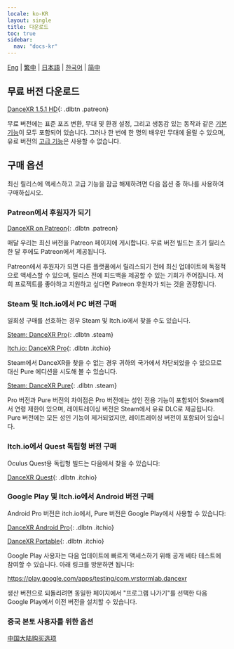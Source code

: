 ```yaml
---
locale: ko-KR
layout: single
title: 다운로드
toc: true
sidebar:
  nav: "docs-kr"
---
```

[Eng](/dancexr/download) | [繁中](/tw/dancexr/download) | [日本語](/jp/dancexr/download) | [한국어](/kr/dancexr/download) | [简中](/zh/dancexr/download)


## 무료 버전 다운로드

[DanceXR 1.5.1 HD](https://github.com/alloystorm/dvvr/releases/tag/1.5.1){: .dlbtn .patreon} 

무료 버전에는 표준 포즈 변환, 무대 및 환경 설정, 그리고 생동감 있는 동작과 같은 [기본 기능](basic_features.md)이 모두 포함되어 있습니다. 그러나 한 번에 한 명의 배우만 무대에 올릴 수 있으며, 유료 버전의 [고급 기능](pro_features.md)은 사용할 수 없습니다.

## 구매 옵션
최신 릴리스에 액세스하고 고급 기능을 잠금 해제하려면 다음 옵션 중 하나를 사용하여 구매하십시오.

### Patreon에서 후원자가 되기

[DanceXR on Patreon](https://www.patreon.com/dvvr){: .dlbtn .patreon} 

매달 우리는 최신 버전을 Patreon 페이지에 게시합니다. 무료 버전 빌드는 초기 릴리스 한 달 후에도 Patreon에서 제공됩니다.

Patreon에서 후원자가 되면 다른 플랫폼에서 릴리스되기 전에 최신 업데이트에 독점적으로 액세스할 수 있으며, 릴리스 전에 피드백을 제공할 수 있는 기회가 주어집니다. 저희 프로젝트를 좋아하고 지원하고 싶다면 Patreon 후원자가 되는 것을 권장합니다.


### Steam 및 Itch.io에서 PC 버전 구매

일회성 구매를 선호하는 경우 Steam 및 Itch.io에서 찾을 수도 있습니다.

[Steam: DanceXR Pro](https://store.steampowered.com/app/1905510/DanceXR/){: .dlbtn .steam}

[Itch.io: DanceXR Pro](https://stormlab.itch.io/dancexr){: .dlbtn .itchio}

Steam에서 DanceXR을 찾을 수 없는 경우 귀하의 국가에서 차단되었을 수 있으므로 대신 Pure 에디션을 시도해 볼 수 있습니다.

[Steam: DanceXR Pure](https://store.steampowered.com/app/2193970/DanceXR_Pure/){: .dlbtn .steam}

Pro 버전과 Pure 버전의 차이점은 Pro 버전에는 성인 전용 기능이 포함되어 Steam에서 연령 제한이 있으며, 레이트레이싱 버전은 Steam에서 유료 DLC로 제공됩니다. Pure 버전에는 모든 성인 기능이 제거되었지만, 레이트레이싱 버전이 포함되어 있습니다.


### Itch.io에서 Quest 독립형 버전 구매

Oculus Quest용 독립형 빌드는 다음에서 찾을 수 있습니다:

[DanceXR Quest](https://stormlab.itch.io/dancexr-quest){: .dlbtn .itchio}


### Google Play 및 Itch.io에서 Android 버전 구매

Android Pro 버전은 itch.io에서, Pure 버전은 Google Play에서 사용할 수 있습니다:

[DanceXR Android Pro](https://stormlab.itch.io/dancexr-android){: .dlbtn .itchio}

[DanceXR Portable](https://play.google.com/store/apps/details?id=com.vrstormlab.dancexr){: .dlbtn .itchio}

Google Play 사용자는 다음 업데이트에 빠르게 액세스하기 위해 공개 베타 테스트에 참여할 수 있습니다. 아래 링크를 방문하면 됩니다:

https://play.google.com/apps/testing/com.vrstormlab.dancexr

생산 버전으로 되돌리려면 동일한 페이지에서 "프로그램 나가기"를 선택한 다음 Google Play에서 이전 버전을 설치할 수 있습니다.


### 중국 본토 사용자를 위한 옵션

[中国大陆购买选项](purchase_prc.md)